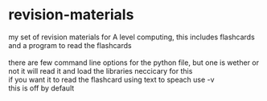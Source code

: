 # revision-materials
my set of revision materials for A level computing, this includes flashcards and a program to read the flashcards<br>
<br>
there are few command line options for the python file, but one is wether or not it will read it and load the libraries neccicary for this<br>
if you want it to read the flashcard using text to speach use -v<br>
this is off by default<br>
<br>
